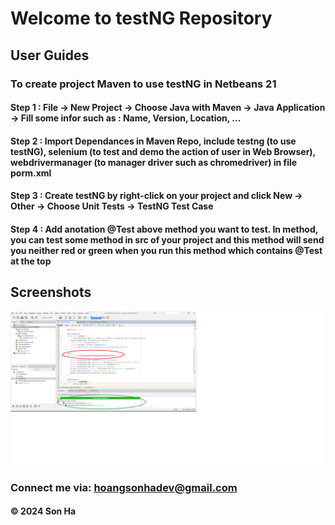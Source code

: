 # Welcome to testNG Repository

## User Guides

### To create project Maven to use testNG in Netbeans 21

#### Step 1 : File -> New Project -> Choose Java with Maven -> Java Application -> Fill some infor such as : Name, Version, Location, ...

#### Step 2 : Import Dependances in Maven Repo, include testng (to use testNG), selenium (to test and demo the action of user in Web Browser), webdrivermanager (to manager driver such as chromedriver) in file porm.xml

#### Step 3 : Create testNG by right-click on your project and click New -> Other -> Choose Unit Tests -> TestNG Test Case

#### Step 4 : Add anotation @Test above method you want to test. In method, you can test some method in src of your project and this method will send you neither red or green when you run this method which contains @Test at the top


## Screenshots

![Source code and test script](https://github.com/hoangsonha/DemoTestngAutomation/blob/main/screenshots/testLoginWithEmailAndPassCorrect.png)

### Connect me via: hoangsonhadev@gmail.com

#### &#169; 2024 Son Ha



